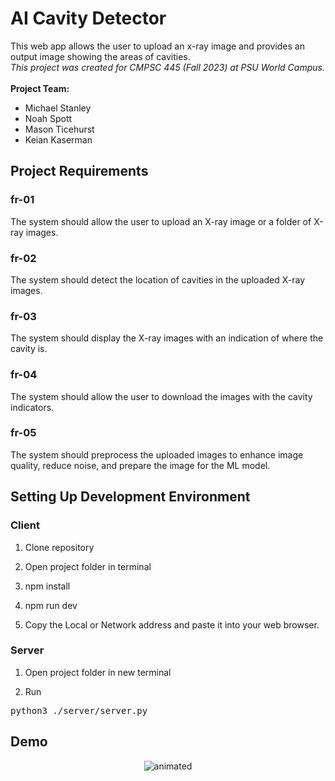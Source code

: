 # AI Cavity Detector
This web app allows the user to upload an x-ray image and provides an 
output image showing the areas of cavities.
<br/>
*This project was created for CMPSC 445 (Fall 2023) at PSU World Campus.*
<br/>
<br/>
**Project Team:**
- Michael Stanley
- Noah Spott
- Mason Ticehurst
- Keian Kaserman

## Project Requirements
### fr-01
The system should allow the user to upload an X-ray image or a folder of X-ray images.

### fr-02
The system should detect the location of cavities in the uploaded X-ray images.

### fr-03
The system should display the X-ray images with an indication of where the cavity is.

### fr-04
The system should allow the user to download the images with the cavity indicators.

### fr-05
The system should preprocess the uploaded images to enhance image quality, reduce noise, and prepare the image for the ML model.

## Setting Up Development Environment
### Client
1. Clone repository
   
2. Open project folder in terminal

3. npm install

4. npm run dev

5. Copy the Local or Network address and paste it into your web browser.

### Server
1. Open project folder in new terminal

2. Run
<pre>
python3 ./server/server.py
</pre>

## Demo
<p align="center">
  <img src="https://s5.gifyu.com/images/SRtsQ.gif" alt="animated" />
</p>